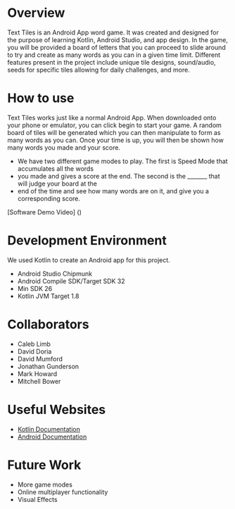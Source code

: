 # Overview 
Text Tiles is an Android App word game.  It was created and designed for the purpose of learning Kotlin, Android Studio, and app design.  In the game, you will be provided a board of letters that you can proceed to slide around to try and create as many words as you can in a given time limit.  Different features present in the project include unique tile designs, sound/audio, seeds for specific tiles allowing for daily challenges, and more. 

# How to use 
Text Tiles works just like a normal Android App.  When downloaded onto your phone or emulator, you can click begin to start your game.  A random board of tiles will be generated which you can then manipulate to form as many words as you can.  Once your time is up, you will then be shown how many words you made and your score. 

* We have two different game modes to play.  The first is Speed Mode that accumulates all the words
* you made and gives a score at the end.  The second is the _______ that will judge your board at the
* end of the time and see how many words are on it, and give you a corresponding score. 
  
[Software Demo Video] () 
  
# Development Environment 
We used Kotlin to create an Android app for this project.  
* Android Studio Chipmunk 
* Android Compile SDK/Target SDK 32 
* Min SDK 26 
* Kotlin JVM Target 1.8 

# Collaborators 
* Caleb Limb 
* David Doria 
* David Mumford 
* Jonathan Gunderson 
* Mark Howard 
* Mitchell Bower 

# Useful Websites  
* [Kotlin Documentation](https://kotlinlang.org/docs/home.html) 
* [Android Documentation](https://developer.android.com/docs) 
  
# Future Work 
* More game modes 
* Online multiplayer functionality 
* Visual Effects 
